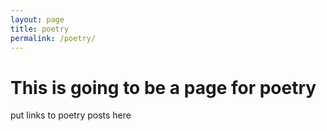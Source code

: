 ```yaml
---
layout: page
title: poetry
permalink: /poetry/
---
```


# This is going to be a page for poetry

put links to poetry posts here
